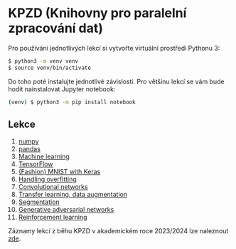 # KPZD (Knihovny pro paralelní zpracování dat)
Pro používání jednotlivých lekcí si vytvořte virtuální prostředí Pythonu 3:
```bash
$ python3 -m venv venv
$ source venv/bin/activate
```

Do toho poté instalujte jednotlivé závislosti. Pro většinu lekcí se vám bude hodit nainstalovat
Jupyter notebook:
```bash
(venv) $ python3 -m pip install notebook
```

## Lekce
1) [numpy](numpy)
2) [pandas](pandas)
3) [Machine learning](ml/intro)
4) [TensorFlow](tf)
5) [(Fashion) MNIST with Keras](ml/mnist)
6) [Handling overfitting](ml/overfit)
7) [Convolutional networks](ml/convnet)
8) [Transfer learning, data augmentation](ml/transfer-learning)
9) [Segmentation](ml/segmentation)
10) [Generative adversarial networks](ml/gan)
11) [Reinforcement learning](ml/rl)

Záznamy lekcí z běhu KPZD v akademickém roce 2023/2024 lze naleznout [zde](https://www.youtube.com/playlist?list=PLgoUJJFtqE9DQwpdoefQDlx-HaXtJ0WPY).
